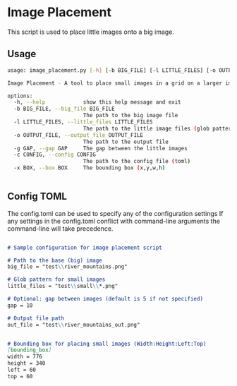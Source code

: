 # Image Placement

This script is used to place little images onto a big image.

## Usage

```bash
usage: image_placement.py [-h] [-b BIG_FILE] [-l LITTLE_FILES] [-o OUTPUT_FILE] [-g GAP] [-c CONFIG] [-x BOX]

Image Placement - A tool to place small images in a grid on a larger image

options:
  -h, --help            show this help message and exit
  -b BIG_FILE, --big_file BIG_FILE
                        The path to the big image file
  -l LITTLE_FILES, --little_files LITTLE_FILES
                        The path to the little image files (glob pattern)
  -o OUTPUT_FILE, --output_file OUTPUT_FILE
                        The path to the output file
  -g GAP, --gap GAP     The gap between the little images
  -c CONFIG, --config CONFIG
                        The path to the config file (toml)
  -x BOX, --box BOX     The bounding box (x,y,w,h)
  
```

## Config TOML

The config.toml can be used to specify any of the configuration settings
If any settings in the config.toml conflict with command-line arguments the command-line will take precedence.

```markdown

# Sample configuration for image placement script

# Path to the base (big) image
big_file = "test\\river_mountains.png"

# Glob pattern for small images
little_files = "test\\small\\*.png"

# Optional: gap between images (default is 5 if not specified)
gap = 10

# Output file path
out_file = "test\\river_mountains_out.png"


# Bounding box for placing small images (Width:Height:Left:Top)
[bounding_box]
width = 776
height = 340
left = 60
top = 60

```